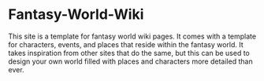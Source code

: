 # Fantasy-World-Wiki
This site is a template for fantasy world wiki pages. It comes with a template for characters, events, and places that reside within the fantasy world. It takes inspiration from other sites that do the same, but this can be used to design your own world filled with places and characters more detailed than ever.
